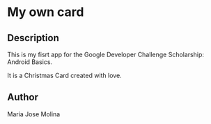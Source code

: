 # My own card

## Description
This is my fisrt app for the Google Developer Challenge Scholarship: Android Basics. 

It is a Christmas Card created with love.

## Author

Maria Jose Molina

